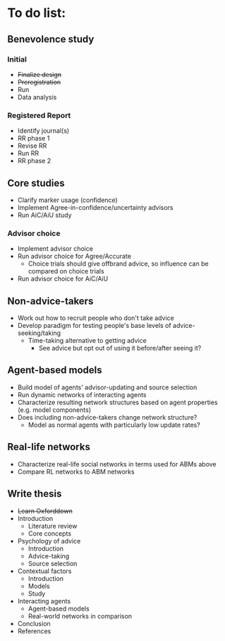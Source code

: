 # To do list:

## Benevolence study
### Initial
* ~~Finalize design~~
* ~~Preregistration~~
* Run
* Data analysis
### Registered Report
* Identify journal(s)
* RR phase 1
* Revise RR
* Run RR
* RR phase 2

## Core studies
* Clarify marker usage (confidence)
* Implement Agree-in-confidence/uncertainty advisors
* Run AiC/AiU study
### Advisor choice
* Implement advisor choice
* Run advisor choice for Agree/Accurate
    * Choice trials should give offbrand advice, so influence can be compared on choice trials
* Run advisor choice for AiC/AiU

## Non-advice-takers
* Work out how to recruit people who don't take advice
* Develop paradigm for testing people's base levels of advice-seeking/taking
    * Time-taking alternative to getting advice
        * See advice but opt out of using it before/after seeing it?

## Agent-based models
* Build model of agents' advisor-updating and source selection
* Run dynamic networks of interacting agents
* Characterize resulting network structures based on agent properties (e.g. model components)
* Does including non-advice-takers change network structure?
    * Model as normal agents with particularly low update rates?

## Real-life networks
* Characterize real-life social networks in terms used for ABMs above
* Compare RL networks to ABM networks

## Write thesis
* ~~Learn Oxforddown~~
* Introduction
    * Literature review
    * Core concepts
* Psychology of advice
    * Introduction
    * Advice-taking
    * Source selection
* Contextual factors
    * Introduction
    * Models
    * Study
* Interacting agents
    * Agent-based models
    * Real-world networks in comparison
* Conclusion
* References
